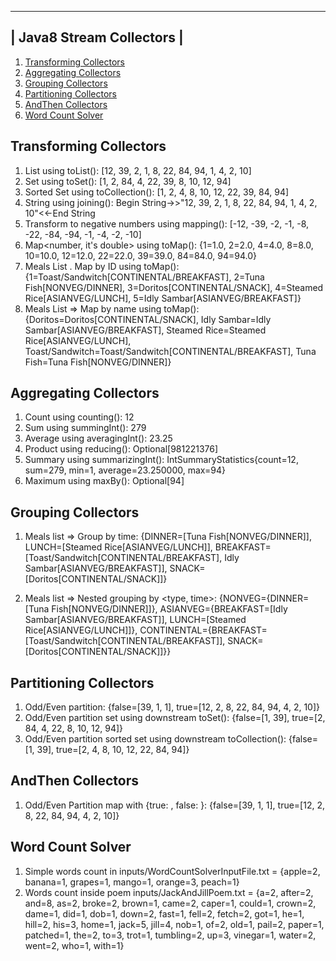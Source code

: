  ------------------------- 
| Java8 Stream Collectors |
 ------------------------- 
1. [Transforming Collectors](Exercise1TransformingCollectors.java)
2. [Aggregating Collectors](Exercise2AggregatingCollectors.java)
3. [Grouping Collectors](Exercise3GroupingCollectors.java)
4. [Partitioning Collectors](Exercise4PartitioningCollectors.java)
5. [AndThen Collectors](Exercise5AndThenCollectors.java)
6. [Word Count Solver](GroupingCollectorWordCountSolver.java)

Transforming Collectors
-----------------------
1. List using toList(): [12, 39, 2, 1, 8, 22, 84, 94, 1, 4, 2, 10]
2. Set using toSet(): [1, 2, 84, 4, 22, 39, 8, 10, 12, 94]
3. Sorted Set using toCollection(): [1, 2, 4, 8, 10, 12, 22, 39, 84, 94]
4. String using joining(): Begin String->>"12, 39, 2, 1, 8, 22, 84, 94, 1, 4, 2, 10"<<-End String
5. Transform to negative numbers using mapping(): [-12, -39, -2, -1, -8, -22, -84, -94, -1, -4, -2, -10]
6. Map<number, it's double> using toMap(): {1=1.0, 2=2.0, 4=4.0, 8=8.0, 10=10.0, 12=12.0, 22=22.0, 39=39.0, 84=84.0, 94=94.0}
7. Meals List . Map by ID using toMap(): {1=Toast/Sandwitch[CONTINENTAL/BREAKFAST], 2=Tuna Fish[NONVEG/DINNER], 3=Doritos[CONTINENTAL/SNACK], 4=Steamed Rice[ASIANVEG/LUNCH], 5=Idly Sambar[ASIANVEG/BREAKFAST]}
8. Meals List => Map by name using toMap(): {Doritos=Doritos[CONTINENTAL/SNACK], Idly Sambar=Idly Sambar[ASIANVEG/BREAKFAST], Steamed Rice=Steamed Rice[ASIANVEG/LUNCH], Toast/Sandwitch=Toast/Sandwitch[CONTINENTAL/BREAKFAST], Tuna Fish=Tuna Fish[NONVEG/DINNER]}

Aggregating Collectors
----------------------
1. Count using counting(): 12
2. Sum using summingInt(): 279
3. Average using averagingInt(): 23.25
4. Product using reducing(): Optional[981221376]
5. Summary using summarizingInt(): IntSummaryStatistics{count=12, sum=279, min=1, average=23.250000, max=94}
6. Maximum using maxBy(): Optional[94]

Grouping Collectors
-------------------
1. Meals list => Group by time:
{DINNER=[Tuna Fish[NONVEG/DINNER]], LUNCH=[Steamed Rice[ASIANVEG/LUNCH]], BREAKFAST=[Toast/Sandwitch[CONTINENTAL/BREAKFAST], Idly Sambar[ASIANVEG/BREAKFAST]], SNACK=[Doritos[CONTINENTAL/SNACK]]}

2. Meals list => Nested grouping by <type, time>:
{NONVEG={DINNER=[Tuna Fish[NONVEG/DINNER]]}, ASIANVEG={BREAKFAST=[Idly Sambar[ASIANVEG/BREAKFAST]], LUNCH=[Steamed Rice[ASIANVEG/LUNCH]]}, CONTINENTAL={BREAKFAST=[Toast/Sandwitch[CONTINENTAL/BREAKFAST]], SNACK=[Doritos[CONTINENTAL/SNACK]]}}

Partitioning Collectors
-----------------------
1. Odd/Even partition: {false=[39, 1, 1], true=[12, 2, 8, 22, 84, 94, 4, 2, 10]}
2. Odd/Even partition set using downstream toSet(): {false=[1, 39], true=[2, 84, 4, 22, 8, 10, 12, 94]}
3. Odd/Even partition sorted set using downstream toCollection(): {false=[1, 39], true=[2, 4, 8, 10, 12, 22, 84, 94]}

AndThen Collectors
------------------
1. Odd/Even Partition map with {true: <even numbers>, false: <odd numbers>}: {false=[39, 1, 1], true=[12, 2, 8, 22, 84, 94, 4, 2, 10]}

Word Count Solver
-----------------
1. Simple words count in inputs/WordCountSolverInputFile.txt  = {apple=2, banana=1, grapes=1, mango=1, orange=3, peach=1}
2. Words count inside poem inputs/JackAndJillPoem.txt = {a=2, after=2, and=8, as=2, broke=2, brown=1, came=2, caper=1, could=1, crown=2, dame=1, did=1, dob=1, down=2, fast=1, fell=2, fetch=2, got=1, he=1, hill=2, his=3, home=1, jack=5, jill=4, nob=1, of=2, old=1, pail=2, paper=1, patched=1, the=2, to=3, trot=1, tumbling=2, up=3, vinegar=1, water=2, went=2, who=1, with=1}

